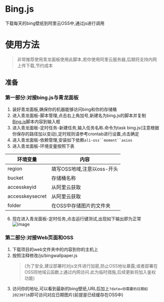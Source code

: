 # Bing.js
下载每天的bing壁纸到阿里云OSS中,通过js进行调用

# 使用方法
> 非常推荐使用青龙面板使用此脚本,若你使用阿里云服务器,后期将支持内网上传下载,节约成本
## 准备

### 第一部分:对接bing.js与青龙面板
1. 装好青龙面板,确保你的机器能够访问bing和你的存储桶
2. 进入青龙面板-脚本管理,点击右上角加号,新建名为bing.js的脚本并复制[Bing.js](https://github.com/Steve5wutongyu6/Bing.js/blob/main/bing.js)脚本内容到输入框
3. 进入青龙面板-定时任务-新建任务,输入任务名称.命令为task bing.js(注意根据你保存的路径加以变动),定时规则请参考crontab进行设置,点击确定
4. 进入青龙面板-依赖管理,安装如下依赖`ali-oss``moment``axios`
5. 进入青龙面板-环境变量按照下表


| 环境变量        | 内容                       |
| --------------- | -------------------------- |
| region          | 填写OSS地域,注意以oss-开头 |
| bucket          | 存储桶名称                 |
| accesskeyid     | 从阿里云获取               |
| accesskeysecret | 从阿里云获取               |
| folder          | 在OSS中存储图片的文件夹    |

6. 现在进入青龙面板-定时任务,点击运行键测试,出现如下输出即为正常
   ![image](https://github.com/Steve5wutongyu6/Bing.js/assets/77491648/00262856-f34a-405a-9a13-624752a1e139)

### 第二部分:对接Web页面和OSS
1. 下载项目的web文件夹中的内容到你的主机上
2. 按照注释修改/js/bingwallpaper.js
   > (为了安全,建议部署时对js文件进行加密,防止OSS地址暴露;或者部署在OSS同地域云函数上通过内网访问.此为临时措施,后续更新将加入鉴权功能)
3. 访问你的地址,可以看到最新的bing壁纸,URL后加上`?date=你需要的日期如20230716`即可访问对应日期图片(前提是已经缓存在OSS中)

